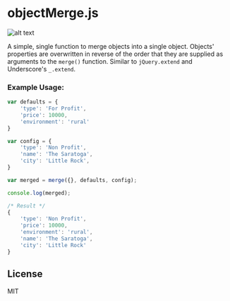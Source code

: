 # objectMerge.js

![alt text](http://s17.postimg.org/swamowddb/object_Merge.jpg "Object Merge Logo")

A simple, single function to merge objects into a single object. Objects' properties are overwritten in reverse of the order that they are supplied as arguments to the `merge()` function. Similar to `jQuery.extend` and Underscore's `_.extend`.

### Example Usage:

``` javascript
var defaults = {
	'type': 'For Profit',
	'price': 10000,
	'environment': 'rural'
}

var config = {
	'type': 'Non Profit',
	'name': 'The Saratoga',
	'city': 'Little Rock',
}

var merged = merge({}, defaults, config);

console.log(merged);

/* Result */
{
	'type': 'Non Profit',
	'price': 10000,
	'environment': 'rural',
	'name': 'The Saratoga',
	'city': 'Little Rock'
}
```

License
----

MIT